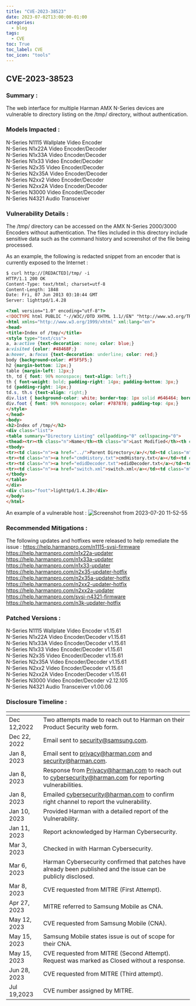 ```yaml
---
title: "CVE-2023-38523"
date: 2023-07-02T13:00:00-01:00
categories:
  - blog
tags:
  - CVE
toc: True
toc_label: CVE
toc_icon: "tools"
---
```


## CVE-2023-38523



### Summary :
The web interface for multiple Harman AMX N-Series devices are vulnerable to directory listing on the /tmp/ directory, without authentication.

### Models Impacted :
N-Series N1115 Wallplate Video Encoder<br />
N-Series N1x22A Video Encoder/Decoder<br />
N-Series N1x33A Video Encoder/Decoder<br />
N-Series N1x33 Video Encoder/Decoder<br />
N-Series N2x35 Video Encoder/Decoder<br />
N-Series N2x35A Video Encoder/Decoder<br />
N-Series N2xx2 Video Encoder/Decoder<br />
N-Series N2xx2A Video Encoder/Decoder<br />
N-Series N3000 Video Encoder/Decoder<br />
N-Series N4321 Audio Transceiver<br />

### Vulnerability Details :
The /tmp/ directory can be accessed on the AMX N-Series 2000/3000 Encoders without authentication. The files included in this directory include sensitive data such as the command history and screenshot of the file being processed.

As an example, the following is redacted snippet from an encoder that is currently exposed to the Internet :
```html
$ curl http://[REDACTED]/tmp/ -i 
HTTP/1.1 200 OK
Content-Type: text/html; charset=utf-8
Content-Length: 1848
Date: Fri, 07 Jun 2013 03:10:44 GMT
Server: lighttpd/1.4.28

<?xml version="1.0" encoding="utf-8"?>
<!DOCTYPE html PUBLIC "-//W3C//DTD XHTML 1.1//EN" "http://www.w3.org/TR/xhtml11/DTD/xhtml11.dtd">
<html xmlns="http://www.w3.org/1999/xhtml" xml:lang="en">
<head>
<title>Index of /tmp/</title>
<style type="text/css">
a, a:active {text-decoration: none; color: blue;}
a:visited {color: #48468F;}
a:hover, a:focus {text-decoration: underline; color: red;}
body {background-color: #F5F5F5;}
h2 {margin-bottom: 12px;}
table {margin-left: 12px;}
th, td { font: 90% monospace; text-align: left;}
th { font-weight: bold; padding-right: 14px; padding-bottom: 3px;}
td {padding-right: 14px;}
td.s, th.s {text-align: right;}
div.list { background-color: white; border-top: 1px solid #646464; border-bottom: 1px solid #646464; padding-top: 10px; padding-bottom: 14px;}
div.foot { font: 90% monospace; color: #787878; padding-top: 4px;}
</style>
</head>
<body>
<h2>Index of /tmp/</h2>
<div class="list">
<table summary="Directory Listing" cellpadding="0" cellspacing="0">
<thead><tr><th class="n">Name</th><th class="m">Last Modified</th><th class="s">Size</th><th class="t">Type</th></tr></thead>
<tbody>
<tr><td class="n"><a href="../">Parent Directory</a>/</td><td class="m">&nbsp;</td><td class="s">- &nbsp;</td><td class="t">Directory</td></tr>
<tr><td class="n"><a href="cmdHistory.txt">cmdHistory.txt</a></td><td class="m">2013-Mar-24 11:49:25</td><td class="s">14.4K</td><td class="t">text/plain</td></tr>
<tr><td class="n"><a href="edidDecoder.txt">edidDecoder.txt</a></td><td class="m">2013-Jan-25 05:13:57</td><td class="s">3.2K</td><td class="t">text/plain</td></tr>
<tr><td class="n"><a href="switch.xml">switch.xml</a></td><td class="m">2012-Aug-08 08:08:26</td><td class="s">13.7K</td><td class="t">application/xml</td></tr>
</tbody>
</table>
</div>
<div class="foot">lighttpd/1.4.28</div>
</body>
</html>
```

An example of a vulnerable host :
![Screenshot from 2023-07-20 11-52-55](https://github.com/notnotnotveg/notnotnotveg.github.io/assets/65092714/4a0fe4ca-0801-4fb0-9275-5319287fb792)


### Recommended Mitigations :
The following updates and hotfixes were released to help remediate the issue :
https://help.harmanpro.com/n1115-svsi-firmware<br />
https://help.harmanpro.com/n1x22a-updater<br />
https://help.harmanpro.com/n1x33a-updater<br />
https://help.harmanpro.com/n1x33-updater<br />
https://help.harmanpro.com/n2x35-updater-hotfix<br />
https://help.harmanpro.com/n2x35a-updater-hotfix<br />
https://help.harmanpro.com/n2xx2-updater-hotfix<br />
https://help.harmanpro.com/n2xx2a-updater<br />
https://help.harmanpro.com/svsi-n4321-firmware<br />
https://help.harmanpro.com/n3k-updater-hotfix<br />

### Patched Versions : 
N-Series N1115 Wallplate Video Encoder	v1.15.61<br />
N-Series N1x22A Video Encoder/Decoder	v1.15.61<br />
N-Series N1x33A Video Encoder/Decoder	v1.15.61<br />
N-Series N1x33 Video Encoder/Decoder	v1.15.61<br />
N-Series N2x35 Video Encoder/Decoder	v1.15.61<br />
N-Series N2x35A Video Encoder/Decoder	v1.15.61<br />
N-Series N2xx2 Video Encoder/Decoder	v1.15.61<br />
N-Series N2xx2A Video Encoder/Decoder	v1.15.61<br />
N-Series N3000 Video Encoder/Decoder	v2.12.105<br />
N-Series N4321 Audio Transceiver	v1.00.06<br />

### Disclosure Timeline :


| <!-- -->    | <!-- -->    |
|---|---|
| Dec 12,2022 | Two attempts made to reach out to Harman on their Product Security web form. |
| Dec 22, 2022 | Email sent to security@samsung.com. |
| Jan 8, 2023 | Email sent to 	privacy@harman.com and security@harman.com.|
| Jan 8, 2023 | Response from Privacy@harman.com to reach out to  cybersecurity@harman.com for reporting vulnerabilities. |
| Jan 8, 2023 |  Emailed cybersecurity@harman.com to confirm right channel to report the vulnerability. |
| Jan 10, 2023 | Provided Harman with a detailed report of the Vulnerability. |
| Jan 11, 2023 | Report acknowledged by Harman Cybersecurity. |
| Mar 3, 2023 | Checked in with Harman Cybersecurity. |
| Mar 6, 2023 | Harman Cybersecurity confirmed that patches have already been published and the issue can be publicly disclosed. |
| Mar 8, 2023 | CVE requested from MITRE (First Attempt). |
| Apr 27, 2023 | MITRE referred to Samsung Mobile as CNA. |
| May 12, 2023 | CVE requested from Samsung Mobile (CNA). |
| May 15, 2023 | Samsung Mobile states issue is out of scope for their CNA. |
| May 15, 2023 | CVE requested from MITRE (Second Attempt). Request was marked as Closed without a response. | 
| Jun 28, 2023 | CVE requested from MITRE (Third attempt).
| Jul 19,2023 | CVE number assigned by MITRE. | 
